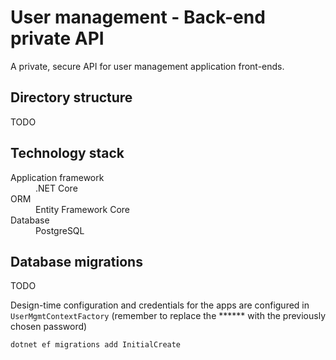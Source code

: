 # User management - Back-end private API

A private, secure API for user management application front-ends.

## Directory structure

TODO

## Technology stack

<dl>
    <dt>Application framework</dt>
    <dd>.NET Core</dd>
    <dt>ORM</dt>
    <dd>Entity Framework Core</dd>
    <dt>Database</dt>
    <dd>PostgreSQL</dd>
</dl>

## Database migrations

TODO

Design-time configuration and credentials for the apps are configured in `UserMgmtContextFactory` (remember to replace the \*\*\*\*\*\* with the previously chosen password)

```powershell
dotnet ef migrations add InitialCreate
```
